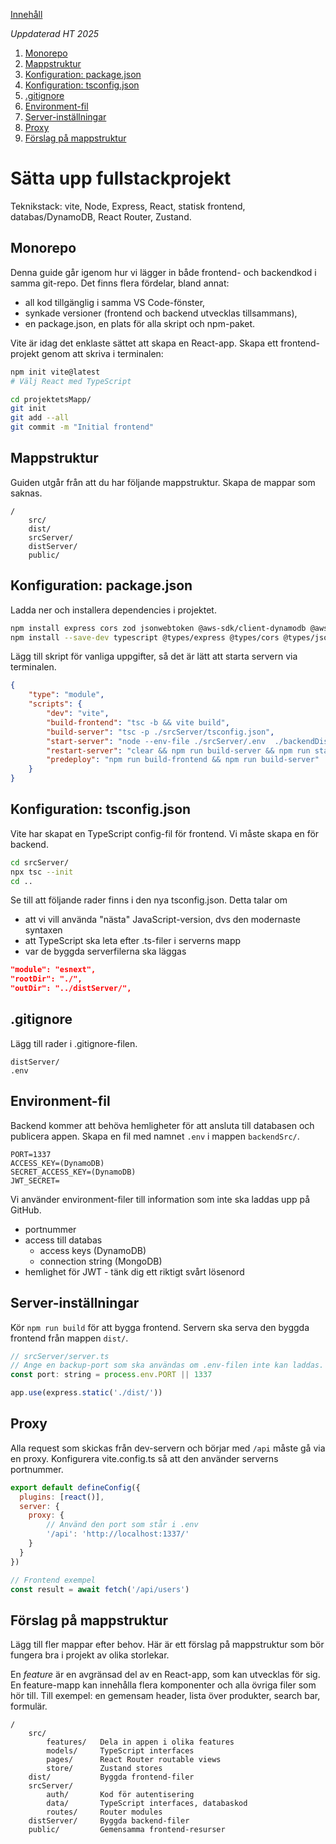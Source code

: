 [Innehåll](../README.md)

*Uppdaterad HT 2025*

1. [Monorepo](#monorepo)
1. [Mappstruktur](#mappstruktur)
1. [Konfiguration: package.json](#konfiguration-packagejson)
1. [Konfiguration: tsconfig.json](#konfiguration-tsconfigjson)
1. [.gitignore](#gitignore)
1. [Environment-fil](#environment-fil)
1. [Server-inställningar](#server-inställningar)
1. [Proxy](#proxy)
1. [Förslag på mappstruktur](#förslag-på-mappstruktur)


# Sätta upp fullstackprojekt
Teknikstack: vite, Node, Express, React, statisk frontend, databas/DynamoDB, React Router, Zustand.

## Monorepo
Denna guide går igenom hur vi lägger in både frontend- och backendkod i samma git-repo. Det finns flera fördelar, bland annat:

+ all kod tillgänglig i samma VS Code-fönster,
+ synkade versioner (frontend och backend utvecklas tillsammans),
+ en package.json, en plats för alla skript och npm-paket.

Vite är idag det enklaste sättet att skapa en React-app. Skapa ett frontend-projekt genom att skriva i terminalen:

```bash
npm init vite@latest
# Välj React med TypeScript

cd projektetsMapp/
git init
git add --all
git commit -m "Initial frontend"
```

## Mappstruktur
Guiden utgår från att du har följande mappstruktur. Skapa de mappar som saknas.

```
/
    src/
	dist/
	srcServer/
	distServer/
	public/
```

## Konfiguration: package.json
Ladda ner och installera dependencies i projektet.
```bash
npm install express cors zod jsonwebtoken @aws-sdk/client-dynamodb @aws-sdk/lib-dynamodb react-router zustand
npm install --save-dev typescript @types/express @types/cors @types/jsonwebtoken
```

Lägg till skript för vanliga uppgifter, så det är lätt att starta servern via terminalen.
```json
{
	"type": "module",
	"scripts": {
		"dev": "vite",
		"build-frontend": "tsc -b && vite build",
		"build-server": "tsc -p ./srcServer/tsconfig.json",
		"start-server": "node --env-file ./srcServer/.env  ./backendDist/server.js",
		"restart-server": "clear && npm run build-server && npm run start-server",
		"predeploy": "npm run build-frontend && npm run build-server"
	}
}
```

## Konfiguration: tsconfig.json
Vite har skapat en TypeScript config-fil för frontend. Vi måste skapa en för backend.
```bash
cd srcServer/
npx tsc --init
cd ..
```

Se till att följande rader finns i den nya tsconfig.json. Detta talar om
+ att vi vill använda "nästa" JavaScript-version, dvs den modernaste syntaxen
+ att TypeScript ska leta efter .ts-filer i serverns mapp
+ var de byggda serverfilerna ska läggas

```json
"module": "esnext",
"rootDir": "./",
"outDir": "../distServer/",
```

## .gitignore
Lägg till rader i .gitignore-filen.

```
distServer/
.env
```


## Environment-fil
Backend kommer att behöva hemligheter för att ansluta till databasen och publicera appen. Skapa en fil med namnet `.env` i mappen `backendSrc/`.

```env
PORT=1337
ACCESS_KEY=(DynamoDB)
SECRET_ACCESS_KEY=(DynamoDB)
JWT_SECRET=
```

Vi använder environment-filer till information som inte ska laddas upp på GitHub.
+ portnummer
+ access till databas
	+ access keys (DynamoDB)
	+ connection string (MongoDB)
+ hemlighet för JWT - tänk dig ett riktigt svårt lösenord


## Server-inställningar
Kör `npm run build` för att bygga frontend. Servern ska serva den byggda frontend från mappen `dist/`.

```js
// srcServer/server.ts
// Ange en backup-port som ska användas om .env-filen inte kan laddas.
const port: string = process.env.PORT || 1337

app.use(express.static('./dist/'))
```

## Proxy
Alla request som skickas från dev-servern och börjar med `/api` måste gå via en proxy. Konfigurera vite.config.ts så att den använder serverns portnummer.
```js
export default defineConfig({
  plugins: [react()],
  server: {
	proxy: {
		// Använd den port som står i .env
		'/api': 'http://localhost:1337/'
	}
  }
})
```

```js
// Frontend exempel
const result = await fetch('/api/users')
```


## Förslag på mappstruktur
Lägg till fler mappar efter behov. Här är ett förslag på mappstruktur som bör fungera bra i projekt av olika storlekar.

En *feature* är en avgränsad del av en React-app, som kan utvecklas för sig. En feature-mapp kan innehålla flera komponenter och alla övriga filer som hör till. Till exempel: en gemensam header, lista över produkter, search bar, formulär.

```
/
    src/
		features/   Dela in appen i olika features
		models/     TypeScript interfaces
		pages/      React Router routable views
		store/      Zustand stores
	dist/           Byggda frontend-filer
	srcServer/
	    auth/       Kod för autentisering
		data/       TypeScript interfaces, databaskod
		routes/     Router modules
	distServer/     Byggda backend-filer
	public/         Gemensamma frontend-resurser
```
